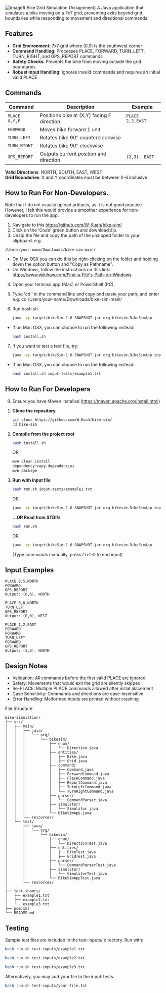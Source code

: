![image](https://github.com/user-attachments/assets/b892f790-7aa7-4496-98d6-35e1bde27176)# Bike Grid Simulation (Assignment)
A Java application that simulates a bike moving on a 7x7 grid, preventing exits beyond grid boundaries while responding to movement and directional commands.

## Features
- **Grid Environment**: 7x7 grid where (0,0) is the southwest corner
- **Command Handling**: Processes PLACE, FORWARD, TURN_LEFT, TURN_RIGHT, and GPS_REPORT commands
- **Safety Checks**: Prevents the bike from moving outside the grid boundaries
- **Robust Input Handling**: Ignores invalid commands and requires an initial valid PLACE

## Commands
| Command                 | Description                                  | Example                   |
|-------------------------|----------------------------------------------|---------------------------|
| `PLACE X,Y,F`           | Positions bike at (X,Y) facing F direction   | `PLACE 2,3,EAST`          |
| `FORWARD`               | Moves bike forward 1 unit                   |                           |
| `TURN_LEFT`             | Rotates bike 90° counterclockwise           |                           |
| `TURN_RIGHT`            | Rotates bike 90° clockwise                  |                           |
| `GPS_REPORT`            | Outputs current position and direction      | `(2,3), EAST`             |

**Valid Directions**: NORTH, SOUTH, EAST, WEST  
**Grid Boundaries**: X and Y coordinates must be between 0-6 inclusive

## How to Run For Non-Developers.
Note that I do not usually upload artifacts, as it is not good practice. 
However, I felt this would provide a smoother experience for non-developers to run the app.

1. Navigate to this https://github.com/W-Kuah/bike-sim/
2. Click on the 'Code' green button and download zip.
3. Unzip the file and copy the path of the unzipped folder to your clipboard.
e.g.
```plaintext
/Users/your-name/Downloads/bike-sim-main/
```
- On Mac OSX you can do this by right-clicking on the folder and holding down the option button and "Copy <foldername> as Pathname".
- On Windows, follow the instructions on this link: https://www.wikihow.com/Find-a-File's-Path-on-Windows
4. Open your terminal app (Mac) or PowerShell (PC).

5. Type 'cd ' in the command line and copy and paste your path, and enter
e.g. cd /Users/your-name/Downloads/bike-sim-main/

6. Run bash.sh
   ```bash
   java -cp target/bikeSim-1.0-SNAPSHOT.jar org.bikesim.BikeSimApp
   ```
- If on Mac OSX, you can choose to run the following instead:
   ```bash
   bash install.sh
   ```
   
7. If you want to test a text file, try:
   ```bash
   java -cp target/bikeSim-1.0-SNAPSHOT.jar org.bikesim.BikeSimApp input-tests/example1.txt
   ```
- If on Mac OSX, you can choose to run the following instead:
   ```bash
   bash install.sh input-tests/example1.txt
   ```
## How to Run For Developers
0. Ensure you have Maven installed (https://maven.apache.org/install.html)
1. **Clone the repository**  
   ```bash
   git clone https://github.com/W-Kuah/bike-sim/
   cd bike-sim
   ```

3. **Compile from the project root**
   ```bash
   bash install.sh
   ```
   OR
   ```bash
   mvn clean install
   dependency:copy-dependencies
   mvn package
   ```
   
4. **Run with input file**
   ```bash
   bash run.sh input-tests/example1.txt
   ```
   OR
   ```bash
   java -cp target/bikeSim-1.0-SNAPSHOT.jar org.bikesim.BikeSimApp input-tests/example1.txt
   ```
   
   **...OR Read from STDIN**  
   ```bash
   bash run.sh
   ```
   OR
   ```bash
   java -cp target/bikeSim-1.0-SNAPSHOT.jar org.bikesim.BikeSimApp
   ```
   (Type commands manually, press `Ctrl+D` to end input)
   
## Input Examples
```plaintext
PLACE 0,5,NORTH
FORWARD
GPS_REPORT
Output: (0,6), NORTH

```

```plaintext
PLACE 0,0,NORTH
TURN_LEFT
GPS_REPORT
Output: (0,0), WEST

```

```plaintext
PLACE 1,2,EAST
FORWARD
FORWARD
TURN_LEFT
FORWARD
GPS_REPORT
Output: (3,3), NORTH
```

## Design Notes
- Validation: All commands before the first valid PLACE are ignored
- Safety: Movements that would exit the grid are silently skipped
- Re-PLACE: Multiple PLACE commands allowed after initial placement
- Case Sensitivity: Commands and directions are case-insensitive
- Error Handling: Malformed inputs are printed without crashing

File Structure
```
bike-simulation/
├── src/
│   ├── main/
│   │   ├── java/
│   │   │   └── org/
│   │   │       └── bikesim/
│   │   │           ├── enum/
│   │   │           │   └── Direction.java
│   │   │           ├── entities/
│   │   │           │   ├── Bike.java
│   │   │           │   ├── Grid.java
│   │   │           ├── command/
│   │   │           │   ├── Command.java
│   │   │           │   ├── ForwardCommand.java
│   │   │           │   ├── PlaceCommand.java
│   │   │           │   ├── ReportCommand.java
│   │   │           │   ├── TurnLeftCommand.java
│   │   │           │   └── TurnRightCommand.java
│   │   │           ├── parser/
│   │   │           │   └── CommandParser.java
│   │   │           ├── simulator/
│   │   │           │   └── Simulator.java
│   │   │           └── BikeSimApp.java
│   │   └── resources/
│   └── test/
│       ├── java/
│       │   └── org/
│       │       └── bikesim/
│       │           ├── enum/
│       │           │   └── DirectionTest.java
│       │           ├── entities/
│       │           │   ├── BikeTest.java
│       │           │   ├── GridTest.java
│       │           ├── parser/
│       │           │   └── CommandParserTest.java
│       │           ├── simulator/
│       │           │   └── SimulatorTest.java
│       │           └── BikeSimAppTest.java
│       └── resources/
│
├── test-inputs/
│   ├── example1.txt
│   ├── example2.txt
│   └── example3.txt
├── pom.xml
└── README.md
```
## Testing
Sample test files are included in the test-inputs/ directory. Run with:
   ```bash
   bash run.sh test-inputs/example1.txt
   ```
   ```bash
   bash run.sh test-inputs/example2.txt
   ```
   ```bash
   bash run.sh test-inputs/example3.txt
   ```
Alternatively, you may add your file to the input-tests.
   ```bash
   bash run.sh test-inputs/your-file.txt
   ```
